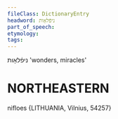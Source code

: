 ```yaml
---
fileClass: DictionaryEntry
headword: ניפֿלאָות
part_of_speech: 
etymology: 
tags: 
---
```

ניפֿלאָות
'wonders, miracles'

NORTHEASTERN
==============

nifloes {LITHUANIA, Vilnius, 54257}